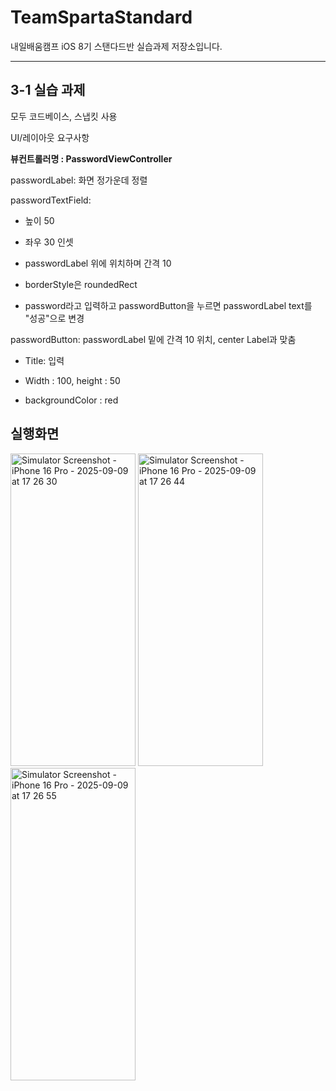 # TeamSpartaStandard

내일배움캠프 iOS 8기 스탠다드반 실습과제 저장소입니다.

---
## 3-1 실습 과제 

모두 코드베이스, 스냅킷 사용

UI/레이아웃 요구사항

**뷰컨트롤러명 : PasswordViewController**

passwordLabel: 화면 정가운데 정렬


passwordTextField:

  - 높이 50
  
  - 좌우 30 인셋
  
  - passwordLabel 위에 위치하며 간격 10
  
  - borderStyle은 roundedRect
  
  - password라고 입력하고 passwordButton을 누르면 passwordLabel text를 "성공"으로 변경


passwordButton: passwordLabel 밑에 간격 10 위치, center Label과 맞춤

  - Title: 입력
  
  - Width : 100, height : 50
  
  - backgroundColor : red


## 실행화면
<img width="200" height="500" alt="Simulator Screenshot - iPhone 16 Pro - 2025-09-09 at 17 26 30" src="https://github.com/user-attachments/assets/91a0e6a6-6517-402a-8231-55bb1b084026" />

<img width="200" height="500" alt="Simulator Screenshot - iPhone 16 Pro - 2025-09-09 at 17 26 44" src="https://github.com/user-attachments/assets/762b7500-d9f0-4f92-91d9-51ed5bc252e0" />

<img width="200" height="500" alt="Simulator Screenshot - iPhone 16 Pro - 2025-09-09 at 17 26 55" src="https://github.com/user-attachments/assets/79f3b5dc-9a5d-4a6c-bf93-ff19e9784164" />


